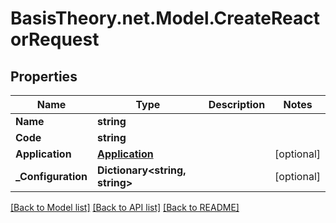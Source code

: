 # BasisTheory.net.Model.CreateReactorRequest

## Properties

Name | Type | Description | Notes
------------ | ------------- | ------------- | -------------
**Name** | **string** |  | 
**Code** | **string** |  | 
**Application** | [**Application**](Application.md) |  | [optional] 
**_Configuration** | **Dictionary&lt;string, string&gt;** |  | [optional] 

[[Back to Model list]](../README.md#documentation-for-models) [[Back to API list]](../README.md#documentation-for-api-endpoints) [[Back to README]](../README.md)


